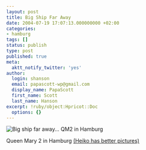 ```yaml
---
layout: post
title: Big Ship Far Away
date: 2004-07-19 17:07:13.000000000 +02:00
categories:
- hamburg
tags: []
status: publish
type: post
published: true
meta:
  aktt_notify_twitter: 'yes'
author:
  login: shanson
  email: papascott-wp@gmail.com
  display_name: PapaScott
  first_name: Scott
  last_name: Hanson
excerpt: !ruby/object:Hpricot::Doc
  options: {}
---
```

<p><img src="http://www.papascott.de/wordpress/wp-content/uploads/2004/07/bigship.jpg" alt="Big ship far away... QM2 in Hamburg" /></p>
<p>Queen Mary 2 in Hamburg <a href="http://www.hebig.com/queen_mary_2/">(Heiko has better pictures)</a></p>
